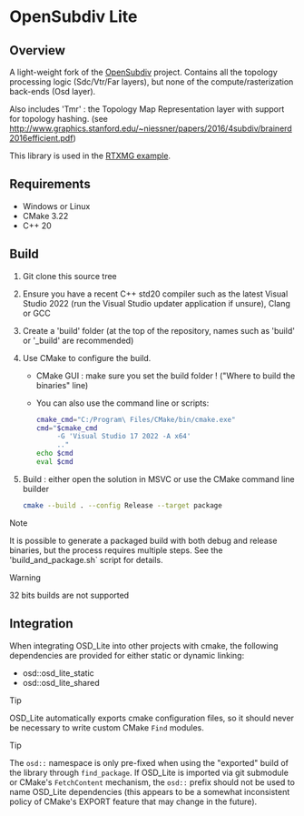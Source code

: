 
# OpenSubdiv Lite

## Overview

A light-weight fork of the [OpenSubdiv](https://github.com/PixarAnimationStudios/OpenSubdiv)
project. Contains all the topology processing logic (Sdc/Vtr/Far layers), but none of the
compute/rasterization back-ends (Osd layer).

Also includes 'Tmr' : the Topology Map Representation layer with support for topology
hashing.
(see http://www.graphics.stanford.edu/~niessner/papers/2016/4subdiv/brainerd2016efficient.pdf)

This library is used in the [RTXMG example](https://github.com/NVIDIA-RTX/RTXMG).

## Requirements

* Windows or Linux
* CMake 3.22
* C++ 20

## Build

1. Git clone this source tree

2. Ensure you have a recent C++ std20 compiler such as the latest Visual Studio 2022
   (run the Visual Studio updater application if unsure), Clang or GCC

3. Create a 'build' folder 
   (at the top of the repository, names such as 'build' or '_build' are recommended)

3. Use CMake to configure the build.
   * CMake GUI : make sure you set the build folder ! ("Where to build the binaries" line)

   * You can also use the command line or scripts:
     ```bash
     cmake_cmd="C:/Program\ Files/CMake/bin/cmake.exe"
     cmd="$cmake_cmd
          -G 'Visual Studio 17 2022 -A x64'
          .."
     echo $cmd
     eval $cmd
     ```

5. Build : either open the solution in MSVC or use the CMake command line builder
   ```bash
   cmake --build . --config Release --target package
   ```
> [!NOTE]
> It is possible to generate a packaged build with both debug and release
> binaries, but the process requires multiple steps. See the 'build_and_package.sh`
> script for details.

> [!WARNING]
> 32 bits builds are not supported

## Integration

When integrating OSD_Lite into other projects with cmake, the following dependencies
are provided for either static or dynamic linking:
- osd::osd_lite_static
- osd::osd_lite_shared

> [!TIP]
> OSD_Lite automatically exports cmake configuration files, so it should
> never be necessary to write custom CMake `Find` modules.

> [!TIP]
> The `osd::` namespace is only pre-fixed when using the "exported" build
> of the library through `find_package`. If OSD_Lite is imported via git submodule or
> CMake's `FetchContent` mechanism, the `osd::` prefix should not be used to name 
> OSD_Lite dependencies (this appears to be a somewhat inconsistent policy of CMake's
> EXPORT feature that may change in the future).
